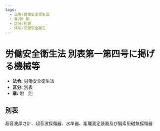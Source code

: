 ```yaml
---
tags:
  - 法令/労働安全衛生法
  - 章/附_則
  - 区分/別表
  - 体系/労働安全衛生
---
```

# 労働安全衛生法 別表第一第四号に掲げる機械等

- **法令:** 労働安全衛生法
- **区分:** 別表
- **章:** 附　則

## 別表
超音波厚さ計、超音波探傷器、水準器、距離測定装置及び鋼索用磁気探傷器

